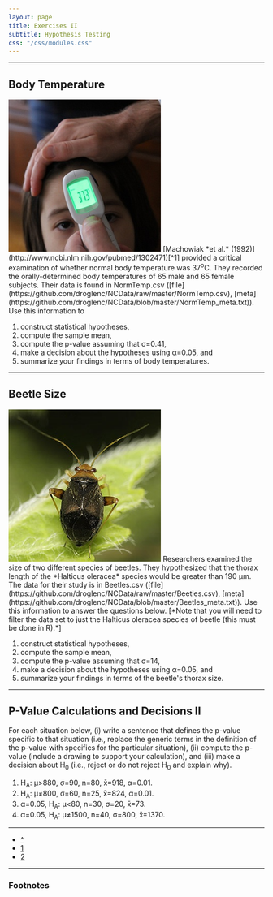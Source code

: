 ```yaml
---
layout: page
title: Exercises II
subtitle: Hypothesis Testing
css: "/css/modules.css"
---
```


----

## Body Temperature
<img src="zimgs/body-temperature-1.jpg" alt="Body Temperature" class="img-right">
[Machowiak *et al.* (1992)](http://www.ncbi.nlm.nih.gov/pubmed/1302471)[^1] provided a critical examination of whether normal body temperature was 37<sup>o</sup>C. They recorded the orally-determined body temperatures of 65 male and 65 female subjects. Their data is found in NormTemp.csv ([file](https://github.com/droglenc/NCData/raw/master/NormTemp.csv), [meta](https://github.com/droglenc/NCData/blob/master/NormTemp_meta.txt)). Use this information to

1. construct statistical hypotheses, 
1. compute the sample mean, 
1. compute the p-value assuming that &sigma;=0.41, 
1. make a decision about the hypotheses using &alpha;=0.05, and 
1. summarize your findings in terms of body temperatures.

----

## Beetle Size
<img src="zimgs/beetle.jpg" alt="Beetle" class="img-right">
Researchers examined the size of two different species of beetles. They hypothesized that the thorax length of the *Halticus oleracea* species would be greater than 190 &mu;m. The data for their study is in Beetles.csv ([file](https://github.com/droglenc/NCData/raw/master/Beetles.csv), [meta](https://github.com/droglenc/NCData/blob/master/Beetles_meta.txt)).  Use this information to answer the questions below. [*Note that you will need to filter the data set to just the Halticus oleracea species of beetle (this must be done in R).*]

1. construct statistical hypotheses, 
1. compute the sample mean, 
1. compute the p-value assuming that &sigma;=14, 
1. make a decision about the hypotheses using &alpha;=0.05, and 
1. summarize your findings in terms of the beetle's thorax size.

----

## P-Value Calculations and Decisions II

For each situation below, (i) write a sentence that defines the p-value specific to that situation (i.e., replace the generic terms in the definition of the p-value with specifics for the particular situation), (ii) compute the p-value (include a drawing to support your calculation), and (iii) make a decision about H<sub>0</sub> (i.e., reject or do not reject H<sub>0</sub> and explain why).

1. H<sub>A</sub>: &mu;>880, &sigma;=90, n=80, x&#772;=918, &alpha;=0.01.
1. H<sub>A</sub>: &mu;&#8800;800, &sigma;=60, n=25, x&#772;=824, &alpha;=0.01.
1. &alpha;=0.05, H<sub>A</sub>: &mu;<80, n=30, &sigma;=20, x&#772;=73.
1. &alpha;=0.05, H<sub>A</sub>: &mu;&#8800;1500, n=40, &sigma;=800, x&#772;=1370.

----

<div class="text-center">
<ul class="pagination pagination-lg">
  <li><a href="../HypTesting.html">^</a></li>
  <li><a href="HypTesting_CE1.html">1</a></li>
  <li class="active"><a href="#">2</a></li>
</ul>
</div>

----

### Footnotes

[^1]: This question was adapted from [Shoemaker (1996)](http://www.amstat.org/publications/jse/v4n2/datasets.shoemaker.html).
